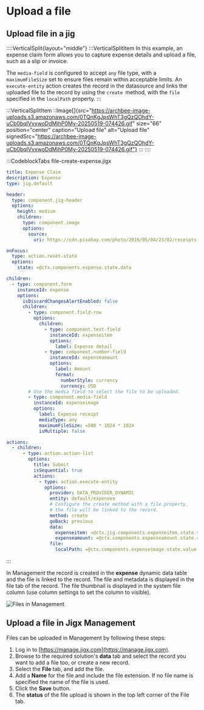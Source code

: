 # Upload a file

## Upload file in a jig

::::VerticalSplit{layout="middle"}
:::VerticalSplitItem
In this example, an expense claim form allows you to capture expense details and upload a file, such as a slip or invoice.

The `media-field` is configured to accept `any` file type, with a `maximumFileSize` set to ensure files remain within acceptable limits. An `execute-entity` action creates the record in the datasource and links the uploaded file to the record by using the `create `method, with the `file` specified in the `localPath` property.
:::

:::VerticalSplitItem
::Image[]{src="https://archbee-image-uploads.s3.amazonaws.com/0TQnKgJpsWhT3gQzQOhdY-uCb0bqIVvxwoDdMihP0My-20250519-074426.gif" size="66" position="center" caption="Upload file" alt="Upload file" signedSrc="https://archbee-image-uploads.s3.amazonaws.com/0TQnKgJpsWhT3gQzQOhdY-uCb0bqIVvxwoDdMihP0My-20250519-074426.gif"}
:::
::::

:::CodeblockTabs
file-create-expense.jigx

```yaml
title: Expense Claim
description: Expense
type: jig.default

header:
  type: component.jig-header
  options:
    height: medium
    children:
      type: component.image
      options:
        source:
          uri: https://cdn.pixabay.com/photo/2016/05/04/23/02/receipts-1372960_1280.jpg

onFocus:
  type: action.reset-state
  options:
    state: =@ctx.components.expense.state.data

children:
  - type: component.form
    instanceId: expense
    options:
      isDiscardChangesAlertEnabled: false
      children:
        - type: component.field-row
          options:
            children:
              - type: component.text-field
                instanceId: expenseitem
                options:
                  label: Expense detail
              - type: component.number-field
                instanceId: expenseamount
                options:
                  label: Amount
                  format:
                    numberStyle: currency
                    currency: USD
        # Use the media field to select the file to be uploaded.           
        - type: component.media-field
          instanceId: expenseimage
          options:
            label: Expense receipt
            mediaType: any
            maximumFileSize: =500 * 1024 * 1024
            isMultiple: false

actions:
  - children:
      - type: action.action-list
        options:
          title: Submit
          isSequential: true
          actions:
            - type: action.execute-entity
              options:
                provider: DATA_PROVIDER_DYNAMIC
                entity: default/expenses
                # Configure the create method with a file property,
                # the file will be linked to the record.
                method: create
                goBack: previous
                data:
                  expenseitem: =@ctx.jig.components.expenseitem.state.value
                  expenseamount: =@ctx.components.expenseamount.state.value
                file: 
                  localPath: =@ctx.components.expenseimage.state.value
```
:::

In Management the record is created in the **expense** dynamic data table and the file is linked to the record. The file and metadata is displayed in the file tab of the record. The file thumbnail is displayed in the system file column (use column settings to set the column to visible).

![Files in Management](https://archbee-image-uploads.s3.amazonaws.com/0TQnKgJpsWhT3gQzQOhdY--_meerV3mLUQB6DlK4OWi-20250519-075245.gif "Files in Management")

## Upload a file in Jigx Management

Files can be uploaded in Management by following these steps:

1. Log in to [https://manage.jigx.com](https://manage.jigx.com).
2. Browse to the required solution's **data** tab and select the record you want to add a file too, or create a new record.
3. Select the **File** tab, and add the file.
4. Add a **Name** for the file and include the file extension. If no file name is specified the name of the file is used.
5. Click the **Save** button.
6. The **status** of the file upload is shown in the top left corner of the File tab.
